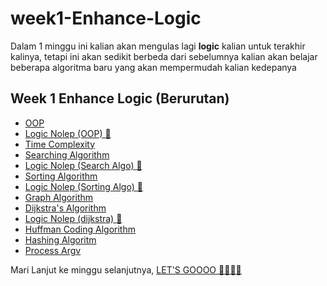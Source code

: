# week1-Enhance-Logic
Dalam 1 minggu ini kalian akan mengulas lagi **logic** kalian untuk terakhir kalinya, tetapi ini akan sedikit berbeda dari sebelumnya
kalian akan belajar beberapa algoritma baru yang akan mempermudah kalian kedepanya

## Week 1 Enhance Logic (Berurutan) 
- [OOP](https://github.com/RPN-Phase-1/Week1-Enhance-Logic/blob/main/study_material/OOP.md)
- [Logic Nolep (OOP) :exploding_head: ](https://github.com/RPN-Phase-1/Week1-Enhance-Logic/blob/main/logic_nolep/ln-oop.md)
- [Time Complexity](https://github.com/RPN-Phase-1/Week1-Enhance-Logic/blob/main/study_material/time-complexity.md)
- [Searching Algorithm](https://github.com/RPN-Phase-1/Week1-Enhance-Logic/blob/main/study_material/searching-algorithm.md)
- [Logic Nolep (Search Algo) :exploding_head: ](https://github.com/RPN-Phase-1/Week1-Enhance-Logic/blob/main/logic_nolep/ln-searhAlgo.md)
- [Sorting Algorithm](https://github.com/RPN-Phase-1/Week1-Enhance-Logic/blob/main/study_material/sorting-algorithm.md)
- [Logic Nolep (Sorting Algo) :exploding_head: ](https://github.com/RPN-Phase-1/Week1-Enhance-Logic/blob/main/logic_nolep/ln-sortingAlgo.md)
- [Graph Algorithm](https://github.com/RPN-Phase-1/Week1-Enhance-Logic/blob/main/logic_nolep/ln-sortingAlgo.md)
- [Dijkstra's Algorithm](https://github.com/RPN-Phase-1/Week1-Enhance-Logic/blob/main/study_material/dijkstra-algorithm.md)
- [Logic Nolep (dijkstra) :exploding_head: ](https://github.com/RPN-Phase-1/Week1-Enhance-Logic/blob/main/logic_nolep/ln-dijkstra.md)
- [Huffman Coding Algorithm](https://github.com/RPN-Phase-1/Week1-Enhance-Logic/blob/main/study_material/huffman-coding-algorithm.md)
- [Hashing Algoritm](https://github.com/RPN-Phase-1/Week1-Enhance-Logic/blob/main/study_material/hashing-algoritm.md)
- [Process Argv](https://github.com/RPN-Phase-1/Week1-Enhance-Logic/blob/main/study_material/process-argv.md)

Mari Lanjut ke minggu selanjutnya, [LET'S GOOOO :rocket::rocket::rocket::rocket: ](https://github.com/RPN-Phase-1/Week2-Backend-Fundamental-MVC)
